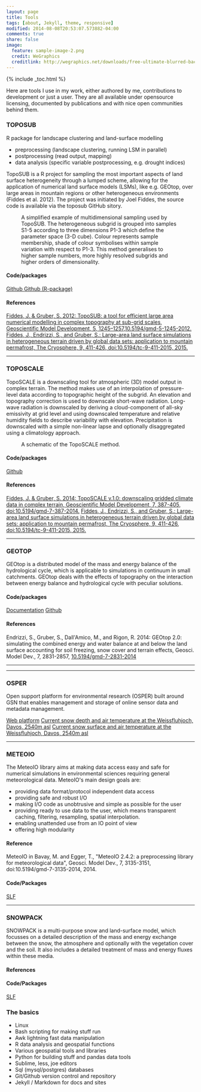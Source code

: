 ```yaml
---
layout: page
title: Tools
tags: [about, Jekyll, theme, responsive]
modified: 2014-08-08T20:53:07.573882-04:00
comments: true
share: false
image:
  feature: sample-image-2.png
  credit: WeGraphics
  creditlink: http://wegraphics.net/downloads/free-ultimate-blurred-background-pack/
---
```

{% include _toc.html %}

<!--Tools I developed, contributed to or use in my work-->
Here are tools I use in my work, either authored by me, contributions to development or just a user. They are all available under opensource licensing, documented by publications and with nice open communities behind them.

### TOPOSUB

R package for landscape clustering and land-surface modelling

- preprocessing (landscape clustering, running LSM in parallel)
- postprocessing (read output, mapping)
- data analysis (specific variable postprocessing, e.g. drought indices)

TopoSUB is a R project for sampling the most important aspects of land surface heterogeneity through a lumped scheme, allowing for the application of numerical land surface models (LSMs), like e.g. GEOtop, over large areas in mountain regions or other heterogeneous environments (Fiddes et al. 2012). The project was initiated by Joel Fiddes, the source code is available via the toposub GitHub sitory.


<figure>
  <img src="{{ site.url }}{{ site.baseurl }}/images/toposub_samples.png" alt="">
  <figcaption>A simplified example of multidimensional sampling used by TopoSUB. The heterogeneous subgrid is grouped into samples S1-5 according to three dimensions P1-3 which define the parameter space (3-D cube). Colour represents sample membership, shade of colour symbolises within sample variation with respect to P1-3. This method generalises to higher sample numbers, more highly resolved subgrids and higher orders of dimensionality.</figcaption>
</figure> 

#### Code/packages

<a href="https://github.com/joelfiddes/toposub" class="author-social" target="_blank"><i class="fa fa-fw fa-github"></i> Github </a>
<a href="https://github.com/JBrenn/TopoSUB" class="author-social" target="_blank"><i class="fa fa-fw fa-github"></i> Github  (R-package)</a>


#### References
<a href="http://dx.doi.org/10.5194/gmd-5-1245-2012" class="author-social" target="_blank"><i class="fa-file-text-o"></i>  Fiddes, J. & Gruber, S. 2012: TopoSUB: a tool for efficient large area numerical modelling in complex topography at sub-grid scales, Geoscientific Model Development, 5, 1245–1257,10.5194/gmd-5-1245-2012.</a>
<a href="http://dx.doi.org/10.5194/tc-9-411-2015" class="author-social" target="_blank"><i class="fa-file-text-o"></i> Fiddes, J., Endrizzi, S., and Gruber, S.: Large-area land surface simulations in heterogeneous terrain driven by global data sets: application to mountain permafrost, The Cryosphere, 9, 411-426, doi:10.5194/tc-9-411-2015, 2015.</a>

---

### TOPOSCALE
TopoSCALE is a downscaling tool for atmospheric (3D) model output in complex terrain. The method makes use of an interpolation of pressure-level data according to topographic height of the subgrid. An elevation and topography correction is used to downscale short-wave radiation. Long-wave radiation is downscaled by deriving a cloud-component of all-sky emissivity at grid level and using downscaled temperature and relative humidity fields to describe variability with elevation. Precipitation is downscaled with a simple non-linear lapse and optionally disaggregated using a climatology approach.


<figure>
  <img src="{{ site.url }}{{ site.baseurl }}/images/tscale.png" alt="">
  <figcaption>A schematic of the TopoSCALE method.</figcaption>
</figure> 

#### Code/packages

<a href="https://github.com/joelfiddes/toposcale" class="author-social" target="_blank"><i class="fa fa-fw fa-github"></i> Github </a>


#### References

<a href="http://dx.doi.org/10.5194/gmd-7-387-2014" class="author-social" target="_blank"><i class="fa-file-text-o"></i>   Fiddes, J. & Gruber, S. 2014: TopoSCALE v.1.0: downscaling gridded climate data in complex terrain, Geoscientific Model Development, 7, 387-405, doi:10.5194/gmd-7-387-2014.</a>
<a href="http://dx.doi.org/10.5194/tc-9-411-2015" class="author-social" target="_blank"><i class="fa-file-text-o"></i> Fiddes, J., Endrizzi, S., and Gruber, S.: Large-area land surface simulations in heterogeneous terrain driven by global data sets: application to mountain permafrost, The Cryosphere, 9, 411-426, doi:10.5194/tc-9-411-2015, 2015.</a>

---

### GEOTOP

GEOtop is a distributed model of the mass and energy balance of the
hydrological cycle, which is applicable to simulations in continuum in
small catchments. GEOtop deals with the effects of topography on the
interaction between energy balance and hydrological cycle with peculiar
solutions.

#### Code/packages
<a href="http://abouthydrology.blogspot.it/2015/02/geotop-essentials.html" class="author-social" target="_blank"><i class="fa-file-text-o"></i> Documentation</a>
<a href="https://github.com/geotopmodel/geotop" class="author-social" target="_blank"><i class="fa fa-fw fa-github"></i> Github </a>


#### References
Endrizzi, S., Gruber, S., Dall'Amico, M., and Rigon, R. 2014: GEOtop 2.0: simulating the combined energy and water balance at and below the land surface accounting for soil freezing, snow cover and terrain effects, Geosci. Model Dev., 7, 2831-2857,
<a href="http://dx.doi.org/10.5194/gmd-7-2831-2014">10.5194/gmd-7-2831-2014</a>

---
<!--
### GSN
Global sensor networks (GSN) is a software middleware designed to facilitate the deployment and programming of sensor networks.

<a href="https://github.com/cryos-epfl/gsn" class="author-social" target="_blank"><i class="fa fa-fw fa-github"></i> Github </a>
-->
---

### OSPER
Open support platform for environmental research (OSPER) built around GSN that enables management and storage of online sensor data and metadata management.

<a href="https://www.osper.ch" class="author-social" target="_blank"><i class="fa fa-fw fa-database"></i> Web platform</a>
<a href="http://www.osper.ch/#/plot?onlyPublic=false&group=wfj&sensors=wfj_vf_imis&parameters=hs1,ta&rowNumber=100" class="author-social" target="_blank"><i class="fa fa-fw fa-bar-chart"></i> Current snow depth and air temperature at the Weissfluhjoch, Davos, 2540m asl</a>
<a href="http://www.slf.ch/fragment/chart.html?station=WFJ2&type=temp&lang=en" class="author-social" target="_blank"><i class="fa fa-fw fa-bar-chart"></i> Current snow surface and air temperature at the Weissfluhjoch, Davos, 2540m asl</a>

---

### METEOIO
The MeteoIO library aims at making data access easy and safe for numerical simulations in environmental sciences requiring general meteorological data. MeteoIO's main design goals are:

- providing data format/protocol independent data access
- providing safe and robust I/O
- making I/O code as unobtrusive and simple as possible for the user
- providing ready to use data to the user, which means transparent caching, filtering, resampling, spatial interpolation.
- enabling unattended use from an IO point of view
- offering high modularity

#### Reference
MeteoIO in Bavay, M. and Egger, T., "MeteoIO 2.4.2: a preprocessing library for meteorological data", Geosci. Model Dev., 7, 3135-3151, doi:10.5194/gmd-7-3135-2014, 2014.

#### Code/Packages

<a href="https://models.slf.ch/p/meteoio/" class="author-social" target="_blank"><i class="fa fa-fw fa-github"></i> SLF </a>

---

### SNOWPACK
SNOWPACK is a multi-purpose snow and land-surface model, which focusses on a detailed description of the mass and energy exchange between the snow, the atmosphere and optionally with the vegetation cover and the soil. It also includes a detailed treatment of mass and energy fluxes within these media.

#### References

#### Code/Packages
<a href="https://models.slf.ch/p/snowpack/" class="author-social" target="_blank"><i class="fa fa-fw fa-github"></i> SLF </a>

### The basics

- Linux
- Bash scripting for making stuff run
- Awk lightning fast data manipulation
- R data analysis and geospatial functions
- Various geospatial tools and libraries
- Python for building stuff and pandas data tools
- Sublime, less, joe editors
- Sql (mysql/postgres) databases
- Git/Github version control and repository
- Jekyll / Markdown for docs and sites

